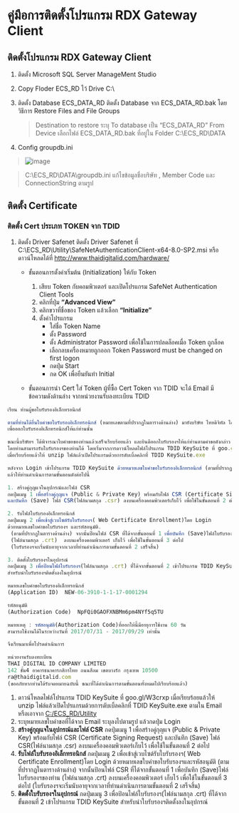 คู่มือการติดตั้งโปรแกรม RDX Gateway Client
================
## ติดตั้งโปรแกรม RDX Gateway Client 
1. ติดตั้ง Microsoft SQL Server ManageMent Studio
2. Copy Floder ECS_RD ไว้ Drive C:\
3. ติดตั้ง Database ECS_DATA_RD ติดตั้ง Database จาก ECS_DATA_RD.bak โดยวิธีการ Restore Files and File Groups 
     > Destination to restore ระบุ To database เป็น “ECS_DATA_RD” 
     > From Device เลือกไฟล์ ECS_DATA_RD.bak ที่อยู่ใน Folder C:\ECS_RD\DATA
 
 4. Config groupdb.ini
 
 >  ![image](image)

>C:\ECS_RD\DATA\groupdb.ini แก้ไขข้อมูลชื่อบริษัท , Member Code และ ConnectionString ตามรูป

## ติดตั้ง  Certificate
###  ติดตั้ง Cert ประเภท TOKEN จาก TDID

1.  ติดตั้ง Driver Safenet ติดตั้ง Driver Safenet ที่ C:\ECS_RD\Utility\SafeNetAuthenticationClient-x64-8.0-SP2.msi หรือดาวน์โหลดได้ที่  http://www.thaidigitalid.com/hardware/
	
	- 	ขั้นตอนการตั้งค่าเริ่มต้น (Initialization) ให้กับ Token
		1. เสียบ Token   กับคอมพิวเตอร์ และเปิดโปรแกรม SafeNet Authentication Client Tools
		2. คลิกที่ปุ่ม **“Advanced View”**
		3. คลิกขวาที่ชื่อของ Token แล้วเลือก **“Initialize”**
		4. ตั้งค่าโปรแกรม
			- ใส่ชื่อ Token Name
			- ตั้ง Password
			- ตั้ง Administrator Password เพื่อใช้ในการปลดล็อคเมื่อ Token ถูกล็อค
			- เลือกลบเครื่องหมายถูกออก Token Password must be changed on first logon
			- กดปุ่ม Start
			- กด OK เพื่อยืนยันทำ Initial

	- ขั้นตอนการนำ Cert ใส่ Token ผู้ที่ซื้อ Cert Token จาก TDID จะได้ Email มีข้อความดังด้านล่าง จากหน่วยงานรับลงทะเบียน TDID


```javascript
เรียน ท่านผู้ขอใบรับรองอิเล็กทรอนิกส์

ตามที่ท่านได้ยื่นใบคำขอใบรับรองอิเล็กทรอนิกส์ (หมายเลขตามที่ปรากฏในตารางด้านล่าง) มายังบริษัท ไทยดิจิทัล ไอดี จำกัด (TDID).
เพื่อออกใบรับรองอิเล็กทรอนิกส์ให้แก่ท่านนั้น

ขณะนี้บริษัทฯ ได้พิจารณาใบคำขอของท่านแล้วเสร็จเรียบร้อยแล้ว และยินดีออกใบรับรองฯให้แก่ท่านตามคำขอดังกล่าว
โดยท่านสามารถรับใบรับรองฯของท่านได้ โดยเริ่มจากการดาวน์โหลดไฟล์โปรแกรม TDID KeySuite ที่ goo.gl/W3crxp.
เมื่อเรียบร้อยแล้วให้ unzip ไฟล์แล้วเปิดโปรแกรมด้วยการดับเบิ้ลคลิกที่ TDID KeySuite.exe

หลังจาก Login เข้าโปรแกรม TDID KeySuite ด้วยหมายเลขใบคำขอใบรับรองอิเล็กทรอนิกส์ (ตามที่ปรากฏในตารางด้านล่าง).
แล้วให้ท่านดำเนินการตามขั้นตอนดังต่อไปนี้

1. สร้างคู่กุญแจในอุปกรณ์และไฟล์ CSR
กดปุ่มเมนู 1 เพื่อสร้างคู่กุญแจ (Public & Private Key) พร้อมกับไฟล์ CSR (Certificate Signing Request). 
และบันทึก (Save) ไฟล์ CSR(ไฟล์นามสกุล .csr) ลงบนเครื่องคอมพิวเตอร์เก็บไว้ เพื่อใช้ในขั้นตอนที่ 2 ต่อไป

2. รับไฟล์ใบรับรองอิเล็กทรอนิกส์
กดปุ่มเมนู 2 เพื่อเข้าสู่เวบไซต์รับใบรับรองฯ( Web Certificate Enrollment)โดย Login 
ด้วยหมายเลขใบคำขอใบรับรองฯ และรหัสอนุมัติ.
 (ตามที่ปรากฏในตารางด้านล่าง) จากนั้นป้อนไฟล์ CSR ที่ได้จากขั้นตอนที่ 1 เพื่อบันทึก (Save)ไฟล์ใบรับรองฯของท่าน 
 (ไฟล์นามสกุล .crt)  ลงบนเครื่องคอมพิวเตอร์ เก็บไว้ เพื่อใช้ในขั้นตอนที่ 3 ต่อไป 
 (ใบรับรองฯจะเริ่มนับอายุจากเวลาที่ท่านดำเนินการตามขั้นตอนที่ 2 เสร็จสิ้น)

3. ติดตั้งใบรับรองฯในอุปกรณ์
กดปุ่มเมนู 3 เพื่อป้อนไฟล์ใบรับรองฯ(ไฟล์นามสกุล .crt) ที่ได้จากขั้นตอนที่ 2 เข้าโปรแกรม TDID KeySuite 
สำหรับนำใบรับรองฯติดตั้งลงในอุปกรณ์

หมายเลขใบคำขอใบรับรองอิเล็กทรอนิกส์
(Application ID)  NEW-06-3910-1-1-17-0001294

รหัสอนุมัติ
(Authorization Code)  NpFQi0GAOFXNBMm6pm4NYf5q5TU

หมายเหตุ : รหัสอนุมัติ(Authorization Code)ที่ออกให้นี้มีอายุการใช้งาน 60 วัน 
สามารถใช้งานได้ในระหว่างวันที่ 2017/07/31 - 2017/09/29 เท่านั้น

จึงเรียนมาเพื่อโปรดดำเนินการ

หน่วยงานรับลงทะเบียน
THAI DIGITAL ID COMPANY LIMITED
142 ชั้น4 อาคารธนาคารกสิกรไทย ถนนสีลม เขตบางรัก กรุงเทพ 10500
ra@thaidigitalid.com
(ขออภัยหากท่านได้รับจดหมายฉบับนี้ ขณะที่ได้ดำเนินการตามขั้นตอนทั้งหมดไปเรียบร้อยแล้ว)
```

1. ดาวน์โหลดไฟล์โปรแกรม TDID KeySuite ที่ goo.gl/W3crxp เมื่อเรียบร้อยแล้วให้ unzip ไฟล์แล้วเปิดโปรแกรมด้วยการดับเบิ้ลคลิกที่ TDID KeySuite.exe  ตามใน Email หรือเอาจาก [C:/ECS_RD/Utility](C:/ECS_RD/Utility)
2. ระบุหมายเลขใบคำขอที่ได้จาก Email ระบุลงไปตามรูป แล้วกดปุ่ม Login
3. **สร้างคู่กุญแจในอุปกรณ์และไฟล์ CSR** กดปุ่มเมนู 1 เพื่อสร้างคู่กุญแจ (Public & Private Key) พร้อมกับไฟล์ CSR (Certificate Signing Request) และบันทึก (Save) ไฟล์ CSR(ไฟล์นามสกุล .csr) ลงบนเครื่องคอมพิวเตอร์เก็บไว้ เพื่อใช้ในขั้นตอนที่ 2 ต่อไป
4. **รับไฟล์ใบรับรองอิเล็กทรอนิกส์** กดปุ่มเมนู 2 เพื่อเข้าสู่เวบไซต์รับใบรับรองฯ( Web Certificate Enrollment)โดย Login ด้วยหมายเลขใบคำขอใบรับรองฯและรหัสอนุมัติ (ตามที่ปรากฏในตารางด้านล่าง) จากนั้นป้อนไฟล์ CSR ที่ได้จากขั้นตอนที่ 1 เพื่อบันทึก (Save)ไฟล์ใบรับรองฯของท่าน (ไฟล์นามสกุล .crt) ลงบนเครื่องคอมพิวเตอร์ เก็บไว้ เพื่อใช้ในขั้นตอนที่ 3 ต่อไป (ใบรับรองฯจะเริ่มนับอายุจากเวลาที่ท่านดำเนินการตามขั้นตอนที่ 2 เสร็จสิ้น)
5. **ติดตั้งใบรับรองฯในอุปกรณ์** กดปุ่มเมนู 3 เพื่อป้อนไฟล์ใบรับรองฯ(ไฟล์นามสกุล .crt) ที่ได้จากขั้นตอนที่ 2 เข้าโปรแกรม TDID KeySuite สำหรับนำใบรับรองฯติดตั้งลงในอุปกรณ์ 








<!--stackedit_data:
eyJoaXN0b3J5IjpbMTM3NTgzMzk5NCwtMjA3NzI3NDM3MywxMz
E5MzgxMzA4LC0xNjg0MzI1MTAwXX0=
-->
